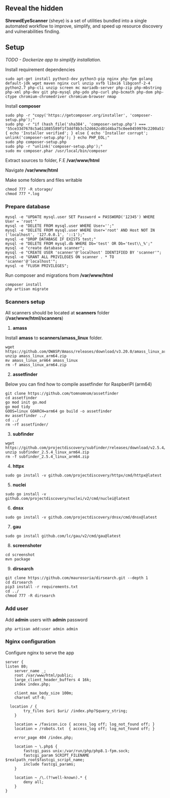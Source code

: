 
## Reveal the hidden
**ShrewdEyeScanner** (sheye) is a set of utilities bundled into a single automated workflow to improve, simplify, and speed up resource discovery and vulnerabilities finding.


## Setup

*TODO - Dockerize app to simplify installation.*


Install requirement dependencies

```
sudo apt-get install python3-dev python3-pip nginx php-fpm golang default-jdk wget maven nginx curl unzip xvfb libxi6 libgconf-2-4 python2.7 php-cli unzip screen mc mariadb-server php-zip php-mbstring php-xml php-dev git php-mysql php-pdo php-curl php-bcmath php-dom php-ctype chromium-chromedriver chromium-browser nmap
```

Install **composer**


```
sudo php -r "copy('https://getcomposer.org/installer', 'composer-setup.php');"
sudo php -r "if (hash_file('sha384', 'composer-setup.php') === '55ce33d7678c5a611085589f1f3ddf8b3c52d662cd01d4ba75c0ee0459970c2200a51f492d557530c71c15d8dba01eae') { echo 'Installer verified'; } else { echo 'Installer corrupt'; unlink('composer-setup.php'); } echo PHP_EOL;"
sudo php composer-setup.php
sudo php -r "unlink('composer-setup.php');"
sudo mv composer.phar /usr/local/bin/composer
```



Extract sources to folder, F.E **/var/www/html**

Navigate **/var/www/html**

Make some folders and files writable
```
chmod 777 -R storage/
chmod 777 *.log
```

### Prepare database

```
mysql -e "UPDATE mysql.user SET Password = PASSWORD('12345') WHERE User = 'root'"
mysql -e "DELETE FROM mysql.user WHERE User='';"
mysql -e "DELETE FROM mysql.user WHERE User='root' AND Host NOT IN ('localhost', '127.0.0.1', '::1');"
mysql -e "DROP DATABASE IF EXISTS test;"
mysql -e "DELETE FROM mysql.db WHERE Db='test' OR Db='test\\_%';"
mysql -e "create database scanner";
mysql -e "CREATE USER 'scanner'@'localhost' IDENTIFIED BY 'scanner'";
mysql -e "GRANT ALL PRIVILEGES ON scanner . * TO 'scanner'@'localhost'";
mysql -e "FLUSH PRIVILEGES";
```

Run composer and migrations from **/var/www/html**

```
composer install
php artisan migrate
```

### Scanners setup


All scanners should be located at **scanners** folder (**/var/www/html/scanners**)

1. **amass**

Install **amass** to **scanners/amass_linux** folder.
```
wget https://github.com/OWASP/Amass/releases/download/v3.20.0/amass_linux_arm64.zip
unzip amass_linux_arm64.zip
mv amass_linux_arm64 amass_linux
rm -f amass_linux_arm64.zip
```


2. **assetfinder**

Below you can find how to compile assetfinder for RaspberiPI (arm64)

```
git clone https://github.com/tomnomnom/assetfinder
cd assetfinder
go mod init go.mod
go mod tidy
GOOS=linux GOARCH=arm64 go build -o assetfinder
mv assetfinder ../
cd ../
rm -rf assetfinder/
```

3. **subfinder**

```
wget https://github.com/projectdiscovery/subfinder/releases/download/v2.5.4/subfinder_2.5.4_linux_arm64.zip
unzip subfinder_2.5.4_linux_arm64.zip
rm -f subfinder_2.5.4_linux_arm64.zip
```

4. **httpx**

```
sudo go install -v github.com/projectdiscovery/httpx/cmd/httpx@latest
```

5. **nuclei**
```
sudo go install -v github.com/projectdiscovery/nuclei/v2/cmd/nuclei@latest
```

6. **dnsx**
```
sudo go install -v github.com/projectdiscovery/dnsx/cmd/dnsx@latest
```

7. **gau**
```
sudo go install github.com/lc/gau/v2/cmd/gau@latest
```

8. **screenshoter**

```
cd screenshot
mvn package
```

9. **dirsearch**

```
git clone https://github.com/maurosoria/dirsearch.git --depth 1
cd dirsearch
pip3 install -r requirements.txt
cd ../
chmod 777 -R dirsearch
```


### Add user

Add **admin** users with **admin** password

```
php artisan add:user admin admin
```


### Nginx configuration

Configure nginx to serve the app

```
server {
listen 80;
    server_name _;
    root /var/www/html/public;
    large_client_header_buffers 4 16k;
    index index.php;

    client_max_body_size 100m;
    charset utf-8;

  location / {
        try_files $uri $uri/ /index.php?$query_string;
    }

    location = /favicon.ico { access_log off; log_not_found off; }
    location = /robots.txt  { access_log off; log_not_found off; }

    error_page 404 /index.php;

    location ~ \.php$ {
        fastcgi_pass unix:/var/run/php/php8.1-fpm.sock;
        fastcgi_param SCRIPT_FILENAME $realpath_root$fastcgi_script_name;
        include fastcgi_params;
    }

    location ~ /\.(?!well-known).* {
        deny all;
    }
}
```
